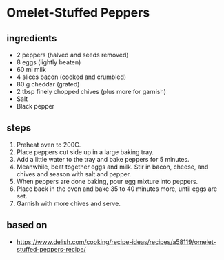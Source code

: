 # Omelet-Stuffed Peppers

## ingredients

- 2 peppers (halved and seeds removed)
- 8 eggs (lightly beaten)
- 60 ml milk
- 4 slices bacon (cooked and crumbled)
- 80 g cheddar (grated)
- 2 tbsp finely chopped chives (plus more for garnish)
- Salt
- Black pepper

## steps

1. Preheat oven to 200C.
2. Place peppers cut side up in a large baking tray.
3. Add a little water to the tray and bake peppers for 5 minutes.
4. Meanwhile, beat together eggs and milk. Stir in bacon, cheese, and chives and season with salt and pepper.
5. When peppers are done baking, pour egg mixture into peppers.
6. Place back in the oven and bake 35 to 40 minutes more, until eggs are set.
7. Garnish with more chives and serve.

## based on

- https://www.delish.com/cooking/recipe-ideas/recipes/a58119/omelet-stuffed-peppers-recipe/
